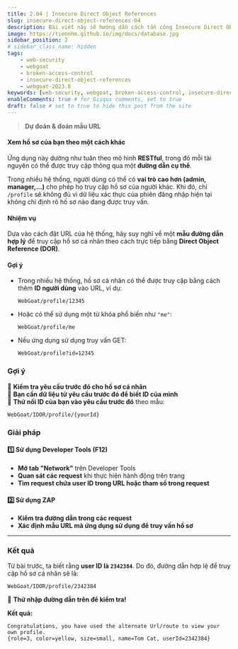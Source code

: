 ```yaml
---
title: 2.04 | Insecure Direct Object References
slug: insecure-direct-object-references-04
description: Bài viết này sẽ hướng dẫn cách tấn công Insecure Direct Object References trên WebGoat 2023.8
image: https://tiennhm.github.io/img/docs/database.jpg
sidebar_position: 2
# sidebar_class_name: hidden
tags: 
    - web-security
    - webgoat
    - broken-access-control
    - insecure-direct-object-references
    - webgoat-2023.8
keywords: [web-security, webgoat, broken-access-control, insecure-direct-object-references, webgoat-2023.8]
enableComments: true # for Gisqus comments, set to true
draft: false # set to true to hide this post from the site
---
```


> **Dự đoán & đoán mẫu URL**  

#### **Xem hồ sơ của bạn theo một cách khác**  
Ứng dụng này dường như tuân theo mô hình **RESTful**, trong đó mỗi tài nguyên có thể được truy cập thông qua một **đường dẫn cụ thể**.  

Trong nhiều hệ thống, người dùng có thể có **vai trò cao hơn (admin, manager,...)** cho phép họ truy cập hồ sơ của người khác. Khi đó, chỉ `/profile` sẽ không đủ vì dữ liệu xác thực của phiên đăng nhập hiện tại không chỉ định rõ hồ sơ nào đang được truy vấn.  

#### **Nhiệm vụ**  
Dựa vào cách đặt URL của hệ thống, hãy suy nghĩ về một **mẫu đường dẫn hợp lý** để truy cập hồ sơ cá nhân theo cách trực tiếp bằng **Direct Object Reference (DOR)**.  

#### **Gợi ý**  
- Trong nhiều hệ thống, hồ sơ cá nhân có thể được truy cập bằng cách thêm **ID người dùng** vào URL, ví dụ:  
  ```
  WebGoat/profile/12345
  ```
- Hoặc có thể sử dụng một từ khóa phổ biến như `"me"`:  
  ```
  WebGoat/profile/me
  ```
- Nếu ứng dụng sử dụng truy vấn GET:  
  ```
  WebGoat/profile?id=12345
  ```

### **Gợi ý**  
🔹 **Kiểm tra yêu cầu trước đó cho hồ sơ cá nhân**  
🔹 **Bạn cần dữ liệu từ yêu cầu trước đó để biết ID của mình**  
🔹 **Thử nối ID của bạn vào yêu cầu trước đó** theo mẫu:  
```plaintext
WebGoat/IDOR/profile/{yourId}
```

### **Giải pháp**  
#### **1️⃣ Sử dụng Developer Tools (F12)**
- **Mở tab "Network"** trên Developer Tools  
- **Quan sát các request** khi thực hiện hành động trên trang  
- **Tìm request chứa user ID trong URL hoặc tham số trong request**  

#### **2️⃣ Sử dụng ZAP**
- **Kiểm tra đường dẫn trong các request**  
- **Xác định mẫu URL mà ứng dụng sử dụng để truy vấn hồ sơ**  

---

### **Kết quả**
Từ bài trước, ta biết rằng **user ID là `2342384`**. Do đó, đường dẫn hợp lệ để truy cập hồ sơ cá nhân sẽ là:  

```plaintext
WebGoat/IDOR/profile/2342384
```  

🚀 **Thử nhập đường dẫn trên để kiểm tra!**

**Kết quả:**
```plaintext
Congratulations, you have used the alternate Url/route to view your own profile.
{role=3, color=yellow, size=small, name=Tom Cat, userId=2342384}
```